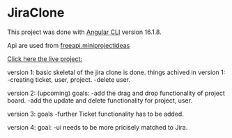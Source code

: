 # JiraClone

This project was done with [Angular CLI](https://github.com/angular/angular-cli) version 16.1.8.

Api are used from [freeapi.miniprojectideas](https://freeapi.miniprojectideas.com/index.html)

[Click here the live project:]()

version 1: basic skeletal of the jira clone is done.
things achived in version 1:
-creating ticket, user, project.
-delete user.

version 2: (upcoming) goals:
-add the drag and drop functionality of project board.
-add the update and delete functionality for project, user.

version 3: goals
-further Ticket functionality has to be added.


version 4: goal:
-ui needs to be more pricisely matched to Jira.
